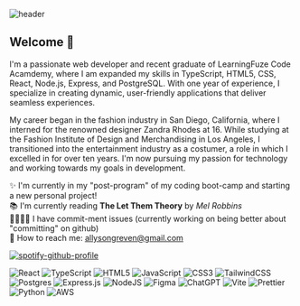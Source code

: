 ![header](https://capsule-render.vercel.app/api?type=waving&color=auto&height=200&section=header&text=Hey!%20I'm%20Ally&fontSize=80)

## Welcome 👋

I'm a passionate web developer and recent graduate of LearningFuze Code Acamdemy, where I am expanded my skills in TypeScript, HTML5, CSS, React, Node.js, Express, and PostgreSQL. With one year of experience, I specialize in creating dynamic, user-friendly applications that deliver seamless experiences.

My career began in the fashion industry in San Diego, California, where I interned for the renowned designer Zandra Rhodes at 16. While studying at the Fashion Institute of Design and Merchandising in Los Angeles, I transitioned into the entertainment industry as a costumer, a role in which I excelled in for over ten years. I'm now pursuing my passion for technology and working towards my goals in development.

✨ I'm currently in my "post-program" of my coding boot-camp and starting a new personal project! <br>
📚 I'm currently reading <b>The Let Them Theory</b> by <i>Mel Robbins</i><br>
🫱🏼‍🫲🏽 I have commit-ment issues (currently working on being better about "committing" on github)<br>
💌 How to reach me: <u>allysongreven@gmail.com</u><br>

[![spotify-github-profile](https://spotify-github-profile.kittinanx.com/api/view?uid=allygreven&cover_image=true&theme=novatorem&show_offline=false&background_color=121212&interchange=false&bar_color=e06cdc&bar_color_cover=false)](https://github.com/kittinan/spotify-github-profile) 

![React](https://img.shields.io/badge/react-%2320232a.svg?style=for-the-badge&logo=react&logoColor=%2361DAFB)
![TypeScript](https://img.shields.io/badge/typescript-%23007ACC.svg?style=for-the-badge&logo=typescript&logoColor=white)
![HTML5](https://img.shields.io/badge/html5-%23E34F26.svg?style=for-the-badge&logo=html5&logoColor=white)
![JavaScript](https://img.shields.io/badge/javascript-%23323330.svg?style=for-the-badge&logo=javascript&logoColor=%23F7DF1E)
![CSS3](https://img.shields.io/badge/css3-%231572B6.svg?style=for-the-badge&logo=css3&logoColor=white)
![TailwindCSS](https://img.shields.io/badge/tailwindcss-%2338B2AC.svg?style=for-the-badge&logo=tailwind-css&logoColor=white)
![Postgres](https://img.shields.io/badge/postgres-%23316192.svg?style=for-the-badge&logo=postgresql&logoColor=white)
![Express.js](https://img.shields.io/badge/express.js-%23404d59.svg?style=for-the-badge&logo=express&logoColor=%2361DAFB)
![NodeJS](https://img.shields.io/badge/node.js-6DA55F?style=for-the-badge&logo=node.js&logoColor=white)
![Figma](https://img.shields.io/badge/figma-%23F24E1E.svg?style=for-the-badge&logo=figma&logoColor=white)
![ChatGPT](https://img.shields.io/badge/chatGPT-74aa9c?style=for-the-badge&logo=openai&logoColor=white)
![Vite](https://img.shields.io/badge/vite-%23646CFF.svg?style=for-the-badge&logo=vite&logoColor=white)
![Prettier](https://img.shields.io/badge/prettier-%23F7B93E.svg?style=for-the-badge&logo=prettier&logoColor=black)
![Python](https://img.shields.io/badge/python-3670A0?style=for-the-badge&logo=python&logoColor=ffdd54)
![AWS](https://img.shields.io/badge/AWS-%23FF9900.svg?style=for-the-badge&logo=amazon-aws&logoColor=white) <br><br>


